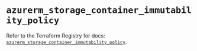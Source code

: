# `azurerm_storage_container_immutability_policy`

Refer to the Terraform Registry for docs: [`azurerm_storage_container_immutability_policy`](https://registry.terraform.io/providers/hashicorp/azurerm/4.3.0/docs/resources/storage_container_immutability_policy).
